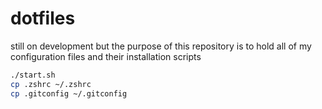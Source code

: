 # dotfiles

still on development but the purpose of this repository is to hold all of my configuration files and their installation scripts


```bash
./start.sh
cp .zshrc ~/.zshrc
cp .gitconfig ~/.gitconfig
```
